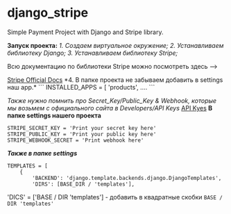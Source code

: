 # django_stripe
Simple Payment Project  with Django and Stripe library.

**Запуск проекта:**
*1. Создаем виртуальное окружение;*
*2. Устанавливаем библиотеку Django;*
*3. Устанавливаем библиотеку Stripe;* 
<p>Всю документацию по библиотеки Stripe можно посмотреть здесь --></p>
<a href="https://stripe.com/docs/checkout/quickstart">Stripe Official Docs</a>
*4. В папке проекта не забываем добавить в settings наш app.*
```
INSTALLED_APPS = [
    'products',
    ....
```

*Также нужно помнить про Secret_Key/Public_Key & Webhook, которые мы возьмем с официального сайта в Developers/API Keys* <a href='https://dashboard.stripe.com/test/apikeys'> API Kyes</a>
**В папке settings нашего проекта**
```
STRIPE_SECRET_KEY = 'Print your secret key here'
STRIPE_PUBLIC_KEY = 'Print your public key here'
STRIPE_WEBHOOK_SECRET = 'Print webhook here'

```

__*Также в папке settings*__
```
TEMPLATES = [
    {
        'BACKEND': 'django.template.backends.django.DjangoTemplates',
        'DIRS': [BASE_DIR / 'templates'],
```
'DICS' = ['BASE / DIR 'templates'] - добавить в квадратные скобки `BASE / DIR 'templates'`
